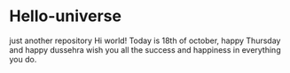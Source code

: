 # Hello-universe
just another repository
Hi world!
Today is 18th of october, happy Thursday and happy dussehra wish you all the success and happiness in everything you do.
